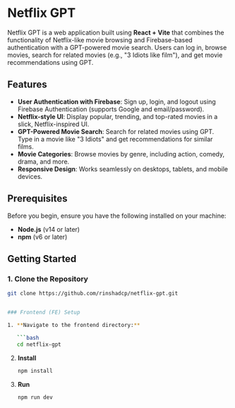 # Netflix GPT

Netflix GPT is a web application built using **React + Vite** that combines the functionality of Netflix-like movie browsing and Firebase-based authentication with a GPT-powered movie search. Users can log in, browse movies, search for related movies (e.g., "3 Idiots like film"), and get movie recommendations using GPT.

## Features

- **User Authentication with Firebase**: Sign up, login, and logout using Firebase Authentication (supports Google and email/password).
- **Netflix-style UI**: Display popular, trending, and top-rated movies in a slick, Netflix-inspired UI.
- **GPT-Powered Movie Search**: Search for related movies using GPT. Type in a movie like "3 Idiots" and get recommendations for similar films.
- **Movie Categories**: Browse movies by genre, including action, comedy, drama, and more.
- **Responsive Design**: Works seamlessly on desktops, tablets, and mobile devices.

## Prerequisites

Before you begin, ensure you have the following installed on your machine:

- **Node.js** (v14 or later)
- **npm** (v6 or later)

## Getting Started

### 1. Clone the Repository

````bash
git clone https://github.com/rinshadcp/netflix-gpt.git


### Frontend (FE) Setup

1. **Navigate to the frontend directory:**

   ```bash
   cd netflix-gpt

````

2. **Install**

   ```bash
   npm install

   ```

3. **Run**

   ```bash
   npm run dev
   ```
